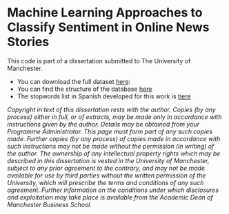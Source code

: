
# Machine Learning Approaches to Classify Sentiment in Online News Stories

This code is part of a dissertation submitted to The University of Manchester.

* You can download the full dataset [here](https://s3-us-west-2.amazonaws.com/quody/milenio_articles.csv):
* You can find the structure of the database [here](news_scrapers/milenio_articles_nd3.sql)
* The stopwords list in Spanish developed for this work is [here](models/commonwordsES.csv)


*Copyright in text of this dissertation rests with the author. Copies (by any process) either in full, or of extracts, may be made only in  accordance with instructions given by the author. Details may be obtained from your Programme Administrator. This page must form part of any such copies made. Further copies (by any process) of copies made in accordance with such instructions may not be made without the permission (in writing) of the author.
The ownership of any intellectual property rights which may be described in this dissertation is vested in the University of Manchester, subject to any prior agreement to the contrary, and may not be made available for use by third parties without the written permission of the University, which will prescribe the terms and conditions of any such agreement.
Further information on the conditions under which disclosures and exploitation may take place is available from the Academic Dean of Manchester Business School.*
